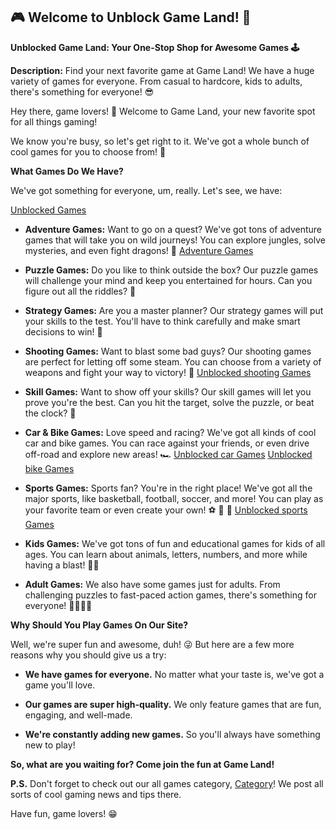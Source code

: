 ##  🎮  Welcome to Unblock Game Land!  🎉  

**Unblocked Game Land: Your One-Stop Shop for Awesome Games 🕹️** 

**Description:**  Find your next favorite game at Game Land! We have a huge variety of games for everyone. From casual to hardcore, kids to adults, there's something for everyone! 😎

Hey there, game lovers! 👋  Welcome to Game Land, your new favorite spot for all things gaming!  

We know you're busy, so let's get right to it.  We've got a whole bunch of cool games for you to choose from!  🎲 

**What Games Do We Have?**

We've got something for everyone, um, really.  Let's see, we have:

[Unblocked Games](https://online-generator.github.io/unblockedgames/)

* **Adventure Games:**  Want to go on a quest?  We've got tons of adventure games that will take you on wild journeys!  You can explore jungles, solve mysteries, and even fight dragons! 🐉 [Adventure Games](https://online-generator.github.io/unblockedgames/adventure/)

* **Puzzle Games:**  Do you like to think outside the box?  Our puzzle games will challenge your mind and keep you entertained for hours.  Can you figure out all the riddles? 🧠 

* **Strategy Games:**  Are you a master planner?  Our strategy games will put your skills to the test. You'll have to think carefully and make smart decisions to win! 🤔

* **Shooting Games:**  Want to blast some bad guys?  Our shooting games are perfect for letting off some steam.  You can choose from a variety of weapons and fight your way to victory! 🔫 [Unblocked shooting Games](https://online-generator.github.io/unblockedgames/shooting/)

* **Skill Games:**  Want to show off your skills?  Our skill games will let you prove you're the best.  Can you hit the target, solve the puzzle, or beat the clock? 🎯 

* **Car & Bike Games:**  Love speed and racing? We've got all kinds of cool car and bike games.  You can race against your friends, or even drive off-road and explore new areas!  🏎️ 
[Unblocked car Games](https://online-generator.github.io/unblockedgames/car/)
[Unblocked bike Games](https://online-generator.github.io/unblockedgames/bike/)
* **Sports Games:**  Sports fan?  You're in the right place!  We've got all the major sports, like basketball, football, soccer, and more!  You can play as your favorite team or even create your own!  ⚽️ 🏀 🏈
 [Unblocked sports Games](https://online-generator.github.io/unblockedgames/sport/)

* **Kids Games:**  We've got tons of fun and educational games for kids of all ages.  You can learn about animals, letters, numbers, and more while having a blast!  🧒👧 

* **Adult Games:**  We also have some games just for adults.  From challenging puzzles to fast-paced action games, there's something for everyone! 👨‍👩‍👧‍👦

**Why Should You Play Games On Our Site?**

Well, we're super fun and awesome, duh! 😜  But here are a few more reasons why you should give us a try:

* **We have games for everyone.**  No matter what your taste is, we've got a game you'll love.  

* **Our games are super high-quality.**  We only feature games that are fun, engaging, and well-made. 

* **We're constantly adding new games.**  So you'll always have something new to play! 



**So, what are you waiting for?  Come join the fun at Game Land!** 

**P.S.**  Don't forget to check out our all games category, [Category](https://online-generator.github.io/unblockedgames/tags/)!  We post all sorts of cool gaming news and tips there.

Have fun, game lovers!  😁 

